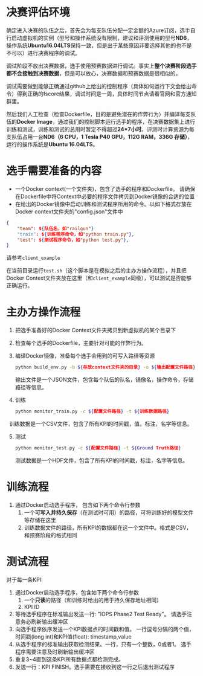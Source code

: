 # 决赛评估环境

确定进入决赛的队伍之后，首先会为每支队伍分配一定金额的Azure订阅，选手自行启动虚拟机的实例（型号和操作系统没有限制，建议和评测使用的型号**ND6**，操作系统**Ubuntu16.04LTS**保持一致，但是出于某些原因非要选择其他的也不是不可以）进行决赛程序的调试。

调试阶段不放出决赛数据，选手使用预赛数据进行调试。事实上**整个决赛阶段选手都不会接触到决赛数据**，但是可以放心，决赛数据和预赛数据是很相似的。

调试需要做到能够正确通过github上给出的控制程序（具体如何运行下文会给出命令）得到正确的fscore结果，调试时间是一周，具体时间节点请看官网和官方通知群里。

然后我们人工检查（检查Dockerfile，目的是避免潜在的作弊行为）并编译每支队伍的**Docker Image**，通过我们的控制脚本运行选手的程序，在决赛数据集上进行训练和测试，训练和测试的总用时暂定不得超过**24*7小时**。评测时计算资源为每支队伍占用一台**ND6（6 CPU，1 Tesla P40 GPU，112G RAM，336G 存储）**，运行的操作系统是**Ubuntu 16.04LTS**。

# 选手需要准备的内容

- 一个Docker context(一个文件夹)，包含了选手的程序和Dockerfile。
  请确保在Dockerfile中将Context中必要的程序文件拷贝到Docker镜像的合适的位置
- 在给出的Docker镜像中启动训练和测试程序所用的命令。以如下格式存放在Docker context文件夹的"config.json"文件中

```json
{
    "team": ${队伍名，如"railgun"}
    "train": ${训练程序命令，如"python train.py"},
    "test": ${测试程序命令，如"python test.py"},
}
```

请参考`client_example` 

在当前目录运行`test.sh`（这个脚本是在模拟之后的主办方操作流程），并且把Docker Context文件夹放在这里（和`client_example`同级），可以测试是否能够正确运行。

# 主办方操作流程

1. 把选手准备好的Docker Context文件夹拷贝到新虚拟机的某个目录下

2. 检查每个选手的Dockerfile，主要针对可能的作弊行为。

3. 编译Docker镜像，准备每个选手会用到的可写入路径等资源

   ```bash
   python build_env.py -b ${存放context文件夹的目录} -o ${输出配置文件路径}
   ```

   输出文件是一个JSON文件，包含每个队伍的队名，镜像名，操作命令，存储路径等信息。

4. 训练

   ```bash
   python monitor_train.py -c ${配置文件路径} -t ${训练数据路径}
   ```

   训练数据是一个CSV文件，包含了所有KPI的时间戳，值，标注，名字等信息。

5. 测试

   ```bash
   python monitor_test.py -c ${配置文件路径} -t ${Ground Truth路径}
   ```

   测试数据是一个HDF文件，包含了所有KPI的时间戳，标注，名字等信息。

# 训练流程

1. 通过Docker启动选手程序， 包含如下两个命令行参数
   1. 一个**可写入并持久保存**（在测试时可用）的路径，可将训练好的模型文件等存储在这里
   2. 训练数据文件的路径，所有KPI的数据都在这一个文件中。格式是CSV，和预赛阶段的格式相同

# 测试流程

对于每一条KPI:

1. 通过Docker启动选手程序，包含如下两个命令行参数
   1. 一个**只读**的路径（和训练时给出的用于持久保存地址相同）
   2. KPI ID
2. 等待选手程序在标准输出发送一行: "IOPS Phase2 Test Ready"。 请选手注意务必刷新输出缓冲区
3. 向选手程序依序发送一个KPI数据点的时间戳和值。 一行逗号分隔的两个值，时间戳(long int)和KPI值(float): timestamp,value
4. 从选手程序的标准输出获取检测结果。一行，只有一个整数，0或者1。 选手程序需要注意及时刷新输出缓冲区
5. 重复3~4直到这条KPI所有数据点都检测完成。
6. 发送一行：KPI FINISH。选手需要在接收到这一行之后退出测试程序

